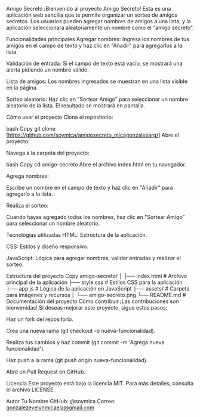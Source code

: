 ﻿Amigo Secreto
¡Bienvenido al proyecto Amigo Secreto! Esta es una aplicación web sencilla que te permite organizar un sorteo de amigos secretos. Los usuarios pueden agregar nombres de amigos a una lista, y la aplicación seleccionará aleatoriamente un nombre como el "amigo secreto".

Funcionalidades principales
Agregar nombres: Ingresa los nombres de tus amigos en el campo de texto y haz clic en "Añadir" para agregarlos a la lista.

Validación de entrada: Si el campo de texto está vacío, se mostrará una alerta pidiendo un nombre válido.

Lista de amigos: Los nombres ingresados se muestran en una lista visible en la página.

Sorteo aleatorio: Haz clic en "Sortear Amigo" para seleccionar un nombre aleatorio de la lista. El resultado se mostrará en pantalla.

Cómo usar el proyecto
Clona el repositorio:

bash
Copy
git clone [https://github.com/soymica/amigosecreto_micagonzalezarg/]
Abre el proyecto:

Navega a la carpeta del proyecto:

bash
Copy
cd amigo-secreto
Abre el archivo index.html en tu navegador.

Agrega nombres:

Escribe un nombre en el campo de texto y haz clic en "Añadir" para agregarlo a la lista.

Realiza el sorteo:

Cuando hayas agregado todos los nombres, haz clic en "Sortear Amigo" para seleccionar un nombre aleatorio.

Tecnologías utilizadas
HTML: Estructura de la aplicación.

CSS: Estilos y diseño responsivo.

JavaScript: Lógica para agregar nombres, validar entradas y realizar el sorteo.

Estructura del proyecto
Copy
amigo-secreto/
│
├── index.html          # Archivo principal de la aplicación
├── style.css           # Estilos CSS para la aplicación
├── app.js              # Lógica de la aplicación en JavaScript
├── assets/             # Carpeta para imágenes y recursos
│   └── amigo-secreto.png
└── README.md           # Documentación del proyecto
Cómo contribuir
¡Las contribuciones son bienvenidas! Si deseas mejorar este proyecto, sigue estos pasos:

Haz un fork del repositorio.

Crea una nueva rama (git checkout -b nueva-funcionalidad).

Realiza tus cambios y haz commit (git commit -m 'Agrega nueva funcionalidad').

Haz push a la rama (git push origin nueva-funcionalidad).

Abre un Pull Request en GitHub.

Licencia
Este proyecto está bajo la licencia MIT. Para más detalles, consulta el archivo LICENSE.

Autor
Tu Nombre
GitHub: @soymica
Correo: gonzalezevelynmicaela@gmail.com
